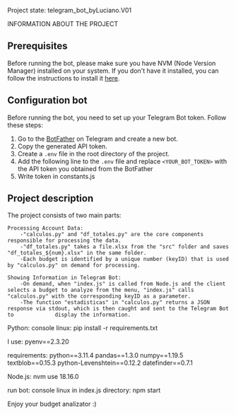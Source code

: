 Project state: telegram_bot_byLuciano.V01

INFORMATION ABOUT THE PROJECT

## Prerequisites
Before running the bot, please make sure you have NVM (Node Version Manager) installed on your system. If you don't have it installed, you can follow the instructions to install it [here](https://github.com/nvm-sh/nvm#installation).

## Configuration bot
Before running the bot, you need to set up your Telegram Bot token. Follow these steps:

1. Go to the [BotFather](https://t.me/botfather) on Telegram and create a new bot.
2. Copy the generated API token.
3. Create a `.env` file in the root directory of the project.
4. Add the following line to the `.env` file and replace `<YOUR_BOT_TOKEN>` with the API token you obtained from the BotFather
5. Write token in constants.js

## Project description
The project consists of two main parts:

    Processing Account Data:
        -"calculos.py" and "df_totales.py" are the core components responsible for processing the data.
        -"df_totales.py" takes a file.xlsx from the "src" folder and saves "df_totales_${num}.xlsx" in the same folder.
        -Each budget is identified by a unique number (keyID) that is used by "calculos.py" on demand for processing.

    Showing Information in Telegram Bot:
        -On demand, when "index.js" is called from Node.js and the client selects a budget to analyze from the menu, "index.js" calls                      "calculos.py" with the corresponding keyID as a parameter.
        -The function "estadisticas" in "calculos.py" returns a JSON response via stdout, which is then caught and sent to the Telegram Bot to             display the information.

Python:
  console linux: 
    pip install -r requirements.txt
  
  I use: 
    pyenv==2.3.20
  
  requirements:
    python==3.11.4
    pandas==1.3.0
    numpy==1.19.5
    textblob==0.15.3
    python-Levenshtein==0.12.2
    datefinder==0.7.1
  
Node.js:
  nvm use 18.16.0

run bot:
  console linux in index.js directory: npm start


Enjoy your budget analizator :)


  
  



